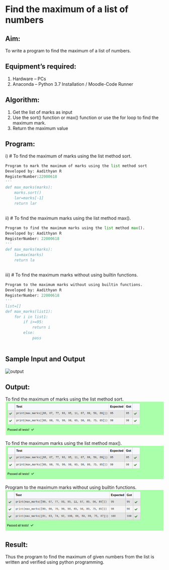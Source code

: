 # Find the maximum of a list of numbers
## Aim:
To write a program to find the maximum of a list of numbers.
## Equipment’s required:
1.	Hardware – PCs
2.	Anaconda – Python 3.7 Installation / Moodle-Code Runner
## Algorithm:
1.	Get the list of marks as input
2.	Use the sort() function or max() function or use the for loop to find the maximum mark.
3.	Return the maximum value
## Program:

i)	# To find the maximum of marks using the list method sort.
```Python
Program to mark the maximum of marks using the list method sort
Developed by: Aadithyan R
RegisterNumber:22000618
'''
def max_marks(marks):
    marks.sort()
    lar=marks[-1]
    return lar



```

ii)	# To find the maximum marks using the list method max().
```Python
Program to find the maximum marks using the list method max().
Developed by: Aadithyan R
RegisterNumber: 22000618
'''
def max_marks(marks):
    la=max(marks)
    return la



```

iii) # To find the maximum marks without using builtin functions.
```Python
Program to the maximum marks without using builtin functions.
Developed by: Aadithyan R
RegisterNumber: 22000618
'''
list=[]
def max_marks(list1):
    for i in list1:
        if i>=95:
            return i
        else:
            pass



```
## Sample Input and Output
![output](./img/max_marks1.jpg) 

## Output:
To find the maximum of marks using the list method sort.
![output](./max%20output1.png)

To find the maximum marks using the list method max().
![output](./max%20output1.png)

Program to the maximum marks without using builtin functions.
![output](./maxoutput2.png)






## Result:
Thus the program to find the maximum of given numbers from the list is written and verified using python programming.